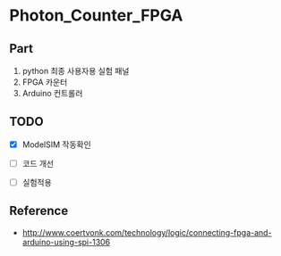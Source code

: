 # Photon_Counter_FPGA

## Part
1. python 최종 사용자용 실험 패널
2. FPGA 카운터
3. Arduino 컨트롤러

## TODO

- [x] ModelSIM 작동확인

- [ ] 코드 개선

- [ ] 실험적용

## Reference
- http://www.coertvonk.com/technology/logic/connecting-fpga-and-arduino-using-spi-1306
